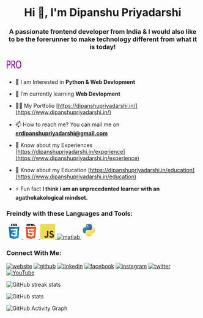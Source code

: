 <h1 align="center">Hi 👋, I'm Dipanshu Priyadarshi</h1>
<h3 align="center">A passionate frontend developer from India & I would also like to be the forerunner to make technology different from what it is today!</h3>

<a href='https://github.com/pricing'><img src='https://raw.githubusercontent.com/acervenky/animated-github-badges/master/assets/pro.gif' width='40' height='40'></a>

- 👀 I am Interested in **Python & Web Devlopment**

- 🌱 I’m currently learning **Web Devlopment**

- 👨‍💻 My Portfolio [https://dipanshupriyadarshi.in/](https://www.dipanshupriyadarshi.in/)

- 📫 How to reach me? You can mail me on **erdipanshupriyadarshi@gmail.com**

- 📄 Know about my Experiences [https://dipanshupriyadarshi.in/experience](https://www.dipanshupriyadarshi.in/experience)

- 📄 Know about my Education [https://dipanshupriyadarshi.in/education](https://www.dipanshupriyadarshi.in/education)

- ⚡ Fun fact **I think i am an unprecedented learner with an agathokakological mindset.**

<h3 align="left">Freindly with these Languages and Tools:</h3>
<p align="left"> <a href="https://www.w3schools.com/css/" target="_blank"> <img src="https://raw.githubusercontent.com/devicons/devicon/master/icons/css3/css3-original-wordmark.svg" alt="css3" width="40" height="40"/> </a> <a href="https://www.w3.org/html/" target="_blank"> <img src="https://raw.githubusercontent.com/devicons/devicon/master/icons/html5/html5-original-wordmark.svg" alt="html5" width="40" height="40"/> </a> <a href="https://developer.mozilla.org/en-US/docs/Web/JavaScript" target="_blank"> <img src="https://raw.githubusercontent.com/devicons/devicon/master/icons/javascript/javascript-original.svg" alt="javascript" width="40" height="40"/> </a><a href="https://www.mathworks.com/" target="_blank"> <img src="https://raw.githubusercontent.com/simple-icons/simple-icons/master/icons/mathworks.svg" alt="matlab" width="40" height="40"/> </a> <a href="https://www.python.org" target="_blank"> <img src="https://raw.githubusercontent.com/devicons/devicon/master/icons/python/python-original.svg" alt="python" width="40" height="40"/> </a> </p>

<h3 align="left">Connect With Me:</h3>

 [<img src='https://cdn.jsdelivr.net/npm/simple-icons@3.0.1/icons/icloud.svg' alt='website' height='40'>](http://dipanshupriyadarshi.in/)        [<img src='https://cdn.jsdelivr.net/npm/simple-icons@3.0.1/icons/github.svg' alt='github' height='40'>](https://github.com/dipanshupriyadarshi)        [<img src='https://cdn.jsdelivr.net/npm/simple-icons@3.0.1/icons/linkedin.svg' alt='linkedin' height='40'>](https://www.linkedin.com/in/dipanshupriyadarshi/)  [<img src='https://cdn.jsdelivr.net/npm/simple-icons@3.0.1/icons/facebook.svg' alt='facebook' height='40'>](https://www.facebook.com/dipanshu.priyadarshi)  [<img src='https://cdn.jsdelivr.net/npm/simple-icons@3.0.1/icons/instagram.svg' alt='instagram' height='40'>](https://www.instagram.com/iamdipanshupriyadarshi/)  [<img src='https://cdn.jsdelivr.net/npm/simple-icons@3.0.1/icons/twitter.svg' alt='twitter' height='40'>](https://twitter.com/DipanshuKrstar)  [<img src='https://cdn.jsdelivr.net/npm/simple-icons@3.0.1/icons/youtube.svg' alt='YouTube' height='40'>](https://www.youtube.com/channel/UCa2Pcei5Md1AeFAOKwG_GlA)  

![GitHub streak stats](https://github-readme-streak-stats.herokuapp.com/?user=dipanshupriyadarshi) 

![GitHub stats](https://github-readme-stats.vercel.app/api?username=dipanshupriyadarshi&show_icons=true&count_private=true)  

![GitHub Activity Graph](https://activity-graph.herokuapp.com/graph?username=dipanshupriyadarshi)  

